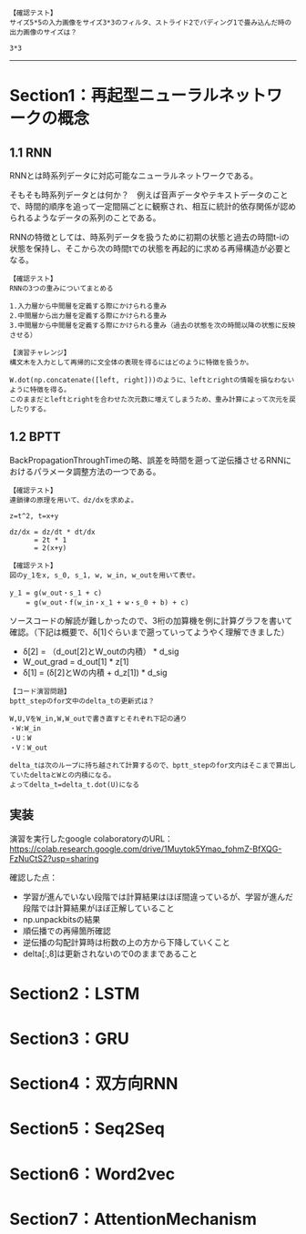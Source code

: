 ```
【確認テスト】
サイズ5*5の入力画像をサイズ3*3のフィルタ、ストライド2でパディング1で畳み込んだ時の出力画像のサイズは？

3*3
```

---

# Section1：再起型ニューラルネットワークの概念
## 1.1 RNN
RNNとは時系列データに対応可能なニューラルネットワークである。

そもそも時系列データとは何か？　例えば音声データやテキストデータのことで、時間的順序を追って一定間隔ごとに観察され、相互に統計的依存関係が認められるようなデータの系列のことである。

RNNの特徴としては、時系列データを扱うために初期の状態と過去の時間t-iの状態を保持し、そこから次の時間tでの状態を再起的に求める再帰構造が必要となる。

```
【確認テスト】
RNNの3つの重みについてまとめる

1.入力層から中間層を定義する際にかけられる重み
2.中間層から出力層を定義する際にかけられる重み
3.中間層から中間層を定義する際にかけられる重み（過去の状態を次の時間以降の状態に反映させる）
```

```
【演習チャレンジ】
構文木を入力として再帰的に文全体の表現を得るにはどのように特徴を扱うか。

W.dot(np.concatenate([left, right]))のように、leftとrightの情報を損なわないように特徴を得る。
このままだとleftとrightを合わせた次元数に増えてしまうため、重み計算によって次元を戻したりする。
```

## 1.2 BPTT
BackPropagationThroughTimeの略、誤差を時間を遡って逆伝播させるRNNにおけるパラメータ調整方法の一つである。

```
【確認テスト】
連鎖律の原理を用いて、dz/dxを求めよ。

z=t^2, t=x+y

dz/dx = dz/dt * dt/dx
      = 2t * 1
      = 2(x+y)
```

```
【確認テスト】
図のy_1をx, s_0, s_1, w, w_in, w_outを用いて表せ。

y_1 = g(w_out・s_1 + c)
    = g(w_out・f(w_in・x_1 + w・s_0 + b) + c)
```

ソースコードの解読が難しかったので、3桁の加算機を例に計算グラフを書いて確認。（下記は概要で、δ[1]ぐらいまで遡っていってようやく理解できました）
* δ[2] = （d_out[2]とW_outの内積） * d_sig
* W_out_grad = d_out[1] * z[1]
* δ[1] = (δ[2]とWの内積 + d_z[1]) * d_sig

```
【コード演習問題】
bptt_stepのfor文中のdelta_tの更新式は？

W,U,VをW_in,W,W_outで書き直すとそれぞれ下記の通り
・W:W_in
・U：W
・V：W_out

delta_tは次のループに持ち越されて計算するので、bptt_stepのfor文内はそこまで算出していたdeltaとWとの内積になる。
よってdelta_t=delta_t.dot(U)になる
```

## 実装
演習を実行したgoogle colaboratoryのURL：https://colab.research.google.com/drive/1Muytok5Ymao_fohmZ-BfXQG-FzNuCtS2?usp=sharing

確認した点：
* 学習が進んでいない段階では計算結果はほぼ間違っているが、学習が進んだ段階では計算結果がほぼ正解していること
* np.unpackbitsの結果
* 順伝播での再帰箇所確認
* 逆伝播の勾配計算時は桁数の上の方から下降していくこと
* delta[:,8]は更新されないので0のままであること

# Section2：LSTM
# Section3：GRU
# Section4：双方向RNN
# Section5：Seq2Seq
# Section6：Word2vec
# Section7：AttentionMechanism
